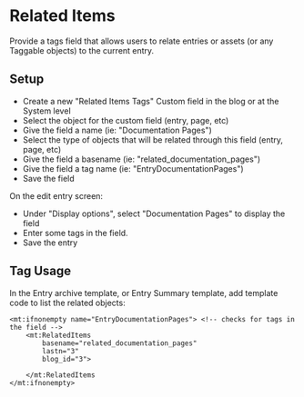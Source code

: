 # Related Items

Provide a tags field that allows users to relate entries or assets (or any Taggable objects) to the current entry.

## Setup

* Create a new "Related Items Tags" Custom field in the blog or at the System level
* Select the object for the custom field (entry, page, etc)
* Give the field a name (ie: "Documentation Pages")
* Select the type of objects that will be related through this field (entry, page, etc)
* Give the field a basename (ie: "related_documentation_pages")
* Give the field a tag name (ie: "EntryDocumentationPages")
* Save the field

On the edit entry screen:

* Under "Display options", select "Documentation Pages" to display the field
* Enter some tags in the field.
* Save the entry

## Tag Usage

In the Entry archive template, or Entry Summary template, add template code to list the related objects:

    <mt:ifnonempty name="EntryDocumentationPages"> <!-- checks for tags in the field -->
        <mt:RelatedItems 
            basename="related_documentation_pages"
            lastn="3"
            blog_id="3">
            
        </mt:RelatedItems
    </mt:ifnonempty>
